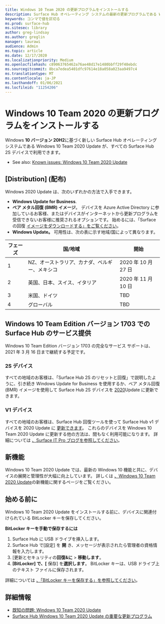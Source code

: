 ```yaml
---
title: Windows 10 Team 2020 の更新プログラムをインストールする
description: Surface Hub オペレーティング システムの最新の更新プログラムである Windows 10 Team 2020 Update を取得します。
keywords: コンマで値を区切る
ms.prod: surface-hub
ms.sitesec: library
author: greg-lindsay
ms.author: greglin
manager: laurawi
audience: Admin
ms.topic: article
ms.date: 12/17/2020
ms.localizationpriority: Medium
ms.openlocfilehash: c89063765462a76ae48d17e1480bbff29f48ebdc
ms.sourcegitcommit: 8bca7edea5401dfc97614e18a058a023aa9497c4
ms.translationtype: MT
ms.contentlocale: ja-JP
ms.lasthandoff: 01/06/2021
ms.locfileid: "11254206"
---
```

# Windows 10 Team 2020 の更新プログラムをインストールする 

Windows **10 バージョン 20H2**に基づく新しい Surface Hub オペレーティング システムである Windows 10 Team 2020 Update が、すべての Surface Hub 2S デバイスで利用できます。  

- See also: [Known issues: Windows 10 Team 2020 Update](surface-hub-2020-update.md)

## [Distribution] (配布)

Windows 2020 Update は、次のいずれかの方法で入手できます。

- **Windows Update for Business**.
- **ベア メタル回復 (BMR) イメージ**。 デバイスを Azure Active Directory に参加しているお客様、またはデバイスがインターネットから更新プログラムを受信できないお客様に推奨されるオプションです。 始めるには、「Surface の回復 [イメージをダウンロードする」をご覧ください](https://support.microsoft.com/surfacerecoveryimage)。
- **Windows Update。** 可用性は、次の表に示す地域/国によって異なります。

| フェーズ | 国/地域                         | 開始          |
| ----- | -------------------------------------- | ----------------- |
| 1     | NZ、オーストラリア、カナダ、ベルギー、メキシコ | 2020 年 10 月 27 日  |
| 2     | 英国、日本、スイス、イタリア          | 2020 年 11 月 10 日 |
| 3     | 米国、ドイツ                            | TBD |
| 4     | グローバル                                 | TBD  |

## Windows 10 Team Edition バージョン 1703 での Surface Hub のサービス提供 

Windows 10 Team Edition バージョン 1703 の完全なサービス サポートは、2021 年 3 月 16 日まで継続する予定です。

### 2S デバイス 

すべての地域のお客様は、「Surface Hub 2S のリセットと回復」で説明したように、引き続き Windows Update for Business を使用するか、ベア メタル回復 (BMR) イメージを使用して Surface Hub 2S デバイスを [2020](surface-hub-2s-recover-reset.md)Update に更新できます。

### V1 デバイス 

すべての地域のお客様は、Surface Hub 回復ツールを使って Surface Hub v1 デバイスを 2020 Update に [更新できます](surface-hub-recovery-tool.md)。 これらのデバイスを Windows 10 Team 2020 Update に更新する他の方法は、間もなく利用可能になります。 詳細については [、Surface IT Pro ブログを参照してください](https://techcommunity.microsoft.com/t5/surface-it-pro-blog/surface-hub-windows-10-team-2020-update/ba-p/2000144)。
 
## 新機能

Windows 10 Team 2020 Update では、最新の Windows 10 機能と共に、デバイスの展開と管理性が大幅に向上しています。 詳しくは [、Windows 10 Team 2020 Update](surface-hub-2020-update-whats-new.md)の新機能に関するページをご覧ください。
 
## 始める前に

Windows 10 Team 2020 Update をインストールする前に、デバイスに関連付けられている BitLocker キーを保存してください。 

**BitLocker キーを手動で保存するには**

1. Surface Hub に USB ドライブを挿入します。
2. Surface Hub で[設定] を **開** き、メッセージが表示されたら管理者の資格情報を入力します。
3. [更新とセキュリティの**回復&に**  >  **移動します**。
4. **[BitLocker] で、[** 保存] を**選択します**。 BitLocker キーは、USB ドライブ上のテキスト ファイルに保存されます。

詳細については [、「BitLocker キーを保存する」を参照してください](save-bitlocker-key-surface-hub.md)。

## 詳細情報

- [既知の問題: Windows 10 Team 2020 Update](surface-hub-2020-team-update-known-issues.md)
- [Surface Hub Windows 10 Team 2020 Update の重要な更新プログラム](https://techcommunity.microsoft.com/t5/surface-it-pro-blog/important-updates-on-the-surface-hub-windows-10-team-2020-update/ba-p/1960897)
